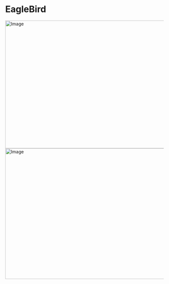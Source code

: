 # EagleBird
<img width="748" height="407" alt="Image" src="https://github.com/user-attachments/assets/98ecfe39-1741-4737-a026-4ad256171348" />
<img width="744" height="416" alt="Image" src="https://github.com/user-attachments/assets/1cb3f0e3-19a7-44b0-a2ea-eadf3a300341" />
